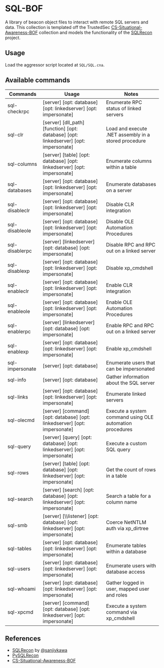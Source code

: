 # SQL-BOF
A library of beacon object files to interact with remote SQL servers and data. This collection is templated off the TrustedSec [CS-Situational-Awareness-BOF](https://github.com/trustedsec/CS-Situational-Awareness-BOF) collection and models the functionality of the [SQLRecon](https://github.com/skahwah/SQLRecon) project.

## Usage
Load the aggressor script located at `SQL/SQL.cna`.

## Available commands
|Commands|Usage|Notes|
|--------|-----|-----|
|sql-checkrpc |[server] [opt: database] [opt: linkedserver] [opt: impersonate] |Enumerate RPC status of linked servers |
|sql-clr |[server] [dll_path] [function] [opt: database] [opt: linkedserver] [opt: impersonate] |Load and execute .NET assembly in a stored procedure |
|sql-columns |[server] [table] [opt: database] [opt: linkedserver] [opt: impersonate] |Enumerate columns within a table |
|sql-databases |[server] [opt: database] [opt: linkedserver] [opt: impersonate] |Enumerate databases on a server|
|sql-disableclr |[server] [opt: database] [opt: linkedserver] [opt: impersonate] |Disable CLR integration |
|sql-disableole |[server] [opt: database] [opt: linkedserver] [opt: impersonate] |Disable OLE Automation Procedures |
|sql-disablerpc |[server] [linkedserver] [opt: database] [opt: impersonate] |Disable RPC and RPC out on a linked server |
|sql-disablexp |[server] [opt: database] [opt: linkedserver] [opt: impersonate] |Disable xp_cmdshell |
|sql-enableclr |[server] [opt: database] [opt: linkedserver] [opt: impersonate] |Enable CLR integration |
|sql-enableole |[server] [opt: database] [opt: linkedserver] [opt: impersonate] |Enable OLE Automation Procedures |
|sql-enablerpc |[server] [linkedserver] [opt: database] [opt: impersonate] |Enable RPC and RPC out on a linked server |
|sql-enablexp |[server] [opt: database] [opt: linkedserver] [opt: impersonate] |Enable xp_cmdshell |
|sql-impersonate |[server] [opt: database] |Enumerate users that can be impersonated |
|sql-info |[server] [opt: database] |Gather information about the SQL server |
|sql-links |[server] [opt: database] [opt: linkedserver] [opt: impersonate] |Enumerate linked servers |
|sql-olecmd |[server] [command] [opt: database] [opt: linkedserver] [opt: impersonate] |Execute a system command using OLE automation procedures |
|sql-query |[server] [query] [opt: database] [opt: linkedserver] [opt: impersonate] |Execute a custom SQL query |
|sql-rows |[server] [table] [opt: database] [opt: linkedserver] [opt: impersonate] |Get the count of rows in a table |
|sql-search |[server] [search] [opt: database] [opt: linkedserver] [opt: impersonate] |Search a table for a column name |
|sql-smb |[server] [\\\\listener] [opt: database] [opt: linkedserver] [opt: impersonate] |Coerce NetNTLM auth via xp_dirtree |
|sql-tables |[server] [opt: database] [opt: linkedserver] [opt: impersonate] |Enumerate tables within a database |
|sql-users |[server] [opt: database] [opt: linkedserver] [opt: impersonate] |Enumerate users with database access |
|sql-whoami |[server] [opt: database] [opt: linkedserver] [opt: impersonate] |Gather logged in user, mapped user and roles |
|sql-xpcmd |[server] [command] [opt: database] [opt: linkedserver] [opt: impersonate] |Execute a system command via xp_cmdshell |


## References
- [SQLRecon](https://github.com/skahwah/SQLRecon) by [@sanjivkawa](https://twitter.com/sanjivkawa)
- [PySQLRecon](https://github.com/Tw1sm/PySQLRecon)
- [CS-Situational-Awareness-BOF](https://github.com/trustedsec/CS-Situational-Awareness-BOF)